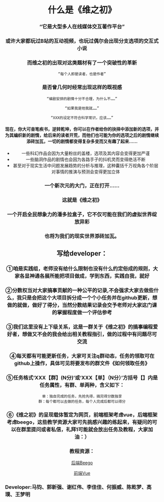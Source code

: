 <center>

# 什么是《维之初》
### “它是大型多人在线媒体交互著作平台”


### 或许大家都玩过B站的互动视频，也玩过偶尔会出现分支选项的交互式小说
### 而维之初的出现对这类题材有了一个突破性的革新
    “每个人即是读者，也是作者”
### 是否曾几何时经常出现这样的既视感
    “编剧安排的剧情十分不合理，为什么不……”
    
    “如果我是他我就……”
    
    “XXX的设定不符合科学常识，应该……”

#### 现在，你大可奋笔疾书，逆转乾坤，你可以在作者给你的抉择中添加新的选项，并为其编织新的剧情，给后来的读者开荒，而他们也可能为你的选项之后的剧情继续添砖加瓦，一切的剧情都变得复杂多变而又有趣了起来……

- 一些科幻作品会因为大量粉丝的盖楼，选项及其内容会变得更加严谨
- 一些脑洞作品的剧情也会因为各路手子的抖机灵而变得绝活不断
- 甚至对于现实生活中问题发展趋势的分析与推理，这种囊括千万视角各个阶层对事情的推演与预测会变得更加立体

### 一个新次元的大门，正在打开……
### 这就是《维之初》
### 一个开启全民想象力的潘多拉盒子，它不仅可能在我们的虚拟世界绽放异彩

### 也将为我们的现实世界添砖加瓦。

## 写给developer：

### ①咱是实践组，老师没有给什么限制也没有什么约定俗成的规则，大家各显神通各展所能把项目做成，学到东西，实践自我，就好

### ②分数权当对大家搞事贡献的一种公平的记录,不会强求大家去做些什么，我只是会把这个大项目拆分成一个个小任务并在github更新，想做的就做，做好了得分，当然分数结果记录会交予老师对大家这门课的掌握程度做一个评估参考

### ③我们这里没有上下级关系，这是一群关于《维之初》的搞事编程爱好者，想做又不会的我会给出相关教程指引，做的过程中有问题尽可交流

### ④每天都有可能更新任务，大家可关注q群动态，任务的领取可在github上操作，具体可见将要发布的群文件《如何领取任务》

### ⑤任务格式‘XXX【群】(N分)’或‘XXX【单】（N分）’方括号【】内是任务属性，有群、单两种，含义如下：
    单：独自完成的任务，先抢先得，搞完得分数独享
    群：每个都可以去做的任务，每个人完成后都可以得分
    
### ⑥《维之初》的呈现载体暂定为网页，前端框架考虑vue，后端框架考虑beego，这些教学资源大家可先挑感兴趣的练起来，有疑问的可以在群里提问或者私信，礼拜1可能就会放出任务及教程，大家加油：）

### 教程资源：
[后端Beego](https://beego.me/docs/intro/)

[前端Vue](https://cn.vuejs.org/)

</center>

### Developer:马钧、郭新强、谢红伟、李佳佳、何振威、陈乾梦、高璞、王梦明
